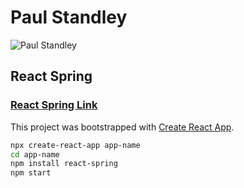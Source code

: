 # Paul Standley

![Paul Standley](http://res.cloudinary.com/pieol2/image/upload/v1516543296/profile-small.png)

## **__React Spring__**

### [React Spring Link](https://www.react-spring.io/)

This project was bootstrapped with [Create React App](https://github.com/facebook/create-react-app).

```BASH
npx create-react-app app-name
cd app-name
npm install react-spring
npm start
```